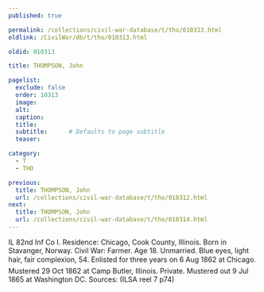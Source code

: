 ```yaml
---
published: true

permalink: /collections/civil-war-database/t/tho/010313.html
oldlink: /CivilWar/db/t/tho/010313.html

oldid: 010313

title: THOMPSON, John

pagelist:
  exclude: false
  order: 10313
  image: 
  alt:
  caption:
  title:
  subtitle:      # Defaults to page subtitle
  teaser:

category: 
  - T 
  - THO

previous:
  title: THOMPSON, John
  url: /collections/civil-war-database/t/tho/010312.html  
next:
  title: THOMPSON, John
  url: /collections/civil-war-database/t/tho/010314.html   
---
```

IL 82nd Inf Co I. Residence: Chicago, Cook County, Illinois. Born in Stavanger, Norway. Civil War: Farmer. Age 18. Unmarried. Blue eyes, light hair, fair complexion, 5&#146;4&#148;. Enlisted for three years on 6 Aug 1862 at Chicago. Mustered 29 Oct 1862 at Camp Butler, Illinois. Private. Mustered out 9 Jul 1865 at Washington DC. Sources: (ILSA reel 7 p74)